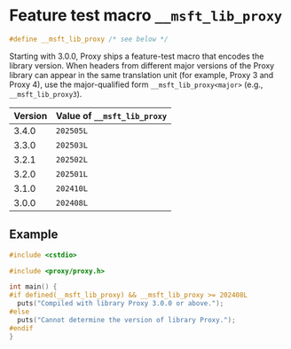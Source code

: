 # Feature test macro `__msft_lib_proxy`

```cpp
#define __msft_lib_proxy /* see below */
```

Starting with 3.0.0, Proxy ships a feature-test macro that encodes the library version. When headers from different major versions of the Proxy library can appear in the same translation unit (for example, Proxy 3 and Proxy 4), use the major-qualified form `__msft_lib_proxy<major>` (e.g., `__msft_lib_proxy3`).

| Version | Value of `__msft_lib_proxy` |
| ------- | --------------------------- |
| 3.4.0   | `202505L`                   |
| 3.3.0   | `202503L`                   |
| 3.2.1   | `202502L`                   |
| 3.2.0   | `202501L`                   |
| 3.1.0   | `202410L`                   |
| 3.0.0   | `202408L`                   |

## Example

```cpp
#include <cstdio>

#include <proxy/proxy.h>

int main() {
#if defined(__msft_lib_proxy) && __msft_lib_proxy >= 202408L
  puts("Compiled with library Proxy 3.0.0 or above.");
#else
  puts("Cannot determine the version of library Proxy.");
#endif
}
```
